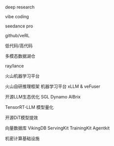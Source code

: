 deep research

vibe coding

seedance pro

github/veRL

低代码/高代码

多模态数据湖仓

ray/lance

火山机器学习平台


火山自研推理框架 机器学习平台 xLLM & veFuser

开源LLM生态优化 SGL Dynamo AIBrix

TensorRT-LLM 模型量化 

开源DiT模型提效

向量数据库 VikingDB
ServingKit TrainingKit Agentkit


机密计算基础设施
